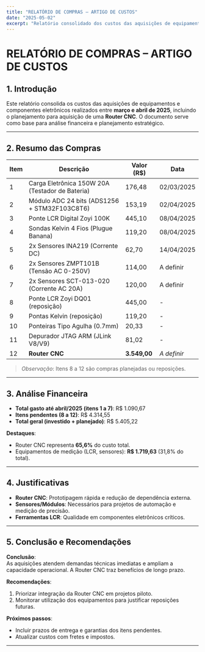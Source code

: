 ```yaml
---
title: "RELATÓRIO DE COMPRAS – ARTIGO DE CUSTOS"
date: "2025-05-02"
excerpt: "Relatório consolidado dos custos das aquisições de equipamentos e componentes eletrônicos realizados entre março e abril de 2025, incluindo o planejamento para aquisição de uma Router CNC."
---
```


# RELATÓRIO DE COMPRAS – ARTIGO DE CUSTOS  

## 1. Introdução  
Este relatório consolida os custos das aquisições de equipamentos e componentes eletrônicos realizados entre **março e abril de 2025**, incluindo o planejamento para aquisição de uma **Router CNC**. O documento serve como base para análise financeira e planejamento estratégico.  

---

## 2. Resumo das Compras  

| Item | Descrição | Valor (R$) | Data |  
|------|-----------|------------|------|  
| 1 | Carga Eletrônica 150W 20A (Testador de Bateria) | 176,48 | 02/03/2025 |  
| 2 | Módulo ADC 24 bits (ADS1256 + STM32F103C8T6) | 153,19 | 02/04/2025 |  
| 3 | Ponte LCR Digital Zoyi 100K | 445,10 | 08/04/2025 |  
| 4 | Sondas Kelvin 4 Fios (Plugue Banana) | 119,20 | 08/04/2025 |  
| 5 | 2x Sensores INA219 (Corrente DC) | 62,70 | 14/04/2025 |  
| 6 | 2x Sensores ZMPT101B (Tensão AC 0-250V) | 114,00 | A definir |  
| 7 | 2x Sensores SCT-013-020 (Corrente AC 20A) | 120,00 | A definir |  
| 8 | Ponte LCR Zoyi DQ01 (reposição) | 445,00 | - |  
| 9 | Pontas Kelvin (reposição) | 119,20 | - |  
| 10 | Ponteiras Tipo Agulha (0.7mm) | 20,33 | - |  
| 11 | Depurador JTAG ARM (JLink V8/V9) | 81,02 | - |  
| 12 | **Router CNC** | **3.549,00** | *A definir* |  

> *Observação*: Itens 8 a 12 são compras planejadas ou reposições.  

---

## 3. Análise Financeira  

- **Total gasto até abril/2025 (itens 1 a 7)**: R$ 1.090,67  
- **Itens pendentes (8 a 12)**: R$ 4.314,55  
- **Total geral (investido + planejado)**: R$ 5.405,22  

**Destaques**:  
- Router CNC representa **65,6%** do custo total.  
- Equipamentos de medição (LCR, sensores): **R$ 1.719,63** (31,8% do total).  

---

## 4. Justificativas  

- **Router CNC**: Prototipagem rápida e redução de dependência externa.  
- **Sensores/Módulos**: Necessários para projetos de automação e medição de precisão.  
- **Ferramentas LCR**: Qualidade em componentes eletrônicos críticos.  

---

## 5. Conclusão e Recomendações  

**Conclusão**:  
As aquisições atendem demandas técnicas imediatas e ampliam a capacidade operacional. A Router CNC traz benefícios de longo prazo.  

**Recomendações**:  
1. Priorizar integração da Router CNC em projetos piloto.  
2. Monitorar utilização dos equipamentos para justificar reposições futuras.  

**Próximos passos**:  
- Incluir prazos de entrega e garantias dos itens pendentes.  
- Atualizar custos com fretes e impostos.  

---
 